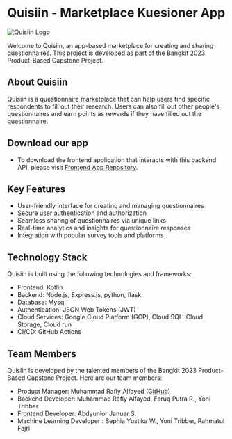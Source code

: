 # Quisiin - Marketplace Kuesioner App

![Quisiin Logo](https://storage.googleapis.com/bangkit-capstone-c23-pc667-user-bucket/other/QUISIIN_C23-PC667.gslides.png)

Welcome to Quisiin, an app-based marketplace for creating and sharing questionnaires. This project is developed as part of the Bangkit 2023 Product-Based Capstone Project.

## About Quisiin

Quisiin is a questionnaire marketplace that can help users find specific respondents to fill out their research. Users can also fill out other people's questionnaires and earn points as rewards if they have filled out the questionnaire.

## Download our app

- To download the frontend application that interacts with this backend API, please visit [Frontend App Repository](https://github.com/Bangkit-Capstone-C23-PC667/FE-Capstone-Project).


## Key Features

- User-friendly interface for creating and managing questionnaires
- Secure user authentication and authorization
- Seamless sharing of questionnaires via unique links
- Real-time analytics and insights for questionnaire responses
- Integration with popular survey tools and platforms

## Technology Stack

Quisiin is built using the following technologies and frameworks:

- Frontend: Kotlin
- Backend: Node.js, Express.js, python, flask
- Database: Mysql
- Authentication: JSON Web Tokens (JWT)
- Cloud Services: Google Cloud Platform (GCP), Cloud SQL. Cloud Storage, Cloud run
- CI/CD: GitHub Actions

## Team Members

Quisiin is developed by the talented members of the Bangkit 2023 Product-Based Capstone Project. Here are our team members:

- Product Manager: Muhammad Rafly Alfayed ([GitHub](https://github.com/johndoe))
- Backend Developer: Muhammad Rafly Alfayed, Faruq Putra R., Yoni Tribber
- Frontend Developer: Abdyunior Januar S.
- Machine Learning Developer : Sephia Yustika W., Yoni Tribber, Rahmatul Fajri


